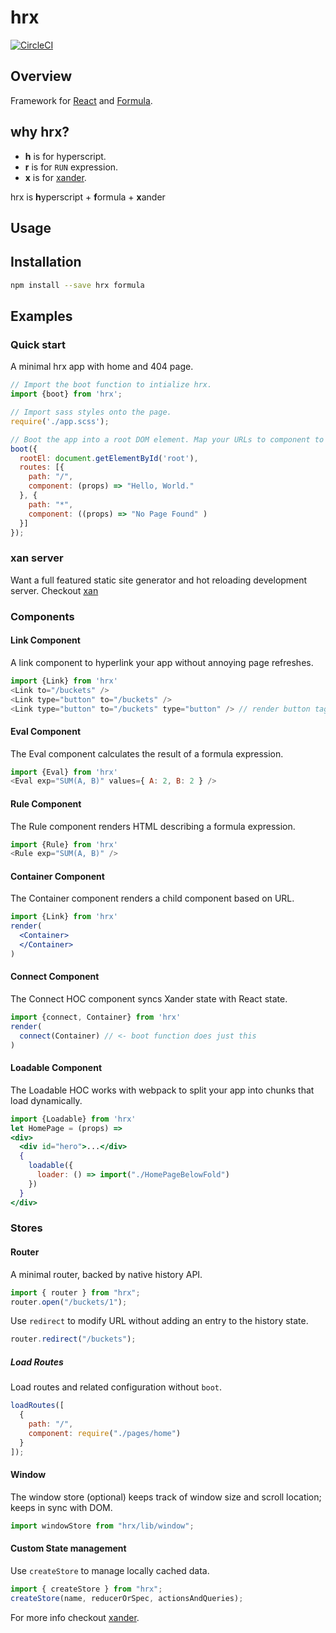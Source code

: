 # hrx

[![CircleCI](https://circleci.com/gh/FormBucket/hrx.svg?style=svg)](https://circleci.com/gh/FormBucket/hrx)

## Overview

Framework for [React](https://github.com/facebook/react) and [Formula](https://github.com/FormBucket/formula).

## why hrx?

* **h** is for hyperscript.
* **r** is for `RUN` expression.
* **x** is for [xander](https://github.com/FormBucket/xander).

hrx is **h**yperscript + **f**ormula + **x**ander

## Usage

## Installation

```sh
npm install --save hrx formula
```

## Examples

### Quick start

A minimal hrx app with home and 404 page.

```js
// Import the boot function to intialize hrx.
import {boot} from 'hrx';

// Import sass styles onto the page.
require('./app.scss');

// Boot the app into a root DOM element. Map your URLs to component to render.
boot({
  rootEl: document.getElementById('root'),
  routes: [{
    path: "/",
    component: (props) => "Hello, World."
  }, {
    path: "*",
    component: ((props) => "No Page Found" )
  }]
});
```

### xan server

Want a full featured static site generator and hot reloading development server. Checkout [xan](https://github.com/FormBucket/xan)

### Components

#### Link Component

A link component to hyperlink your app without annoying page refreshes.

```js
import {Link} from 'hrx'
<Link to="/buckets" />
<Link type="button" to="/buckets" />
<Link type="button" to="/buckets" type="button" /> // render button tag instead of a
```

#### Eval Component

The Eval component calculates the result of a formula expression.

```js
import {Eval} from 'hrx'
<Eval exp="SUM(A, B)" values={ A: 2, B: 2 } />
```

#### Rule Component

The Rule component renders HTML describing a formula expression.

```js
import {Rule} from 'hrx'
<Rule exp="SUM(A, B)" />
```

#### Container Component

The Container component renders a child component based on URL.

```jsx
import {Link} from 'hrx'
render(
  <Container>
  </Container>
)
```
#### Connect Component

The Connect HOC component syncs Xander state with React state.

```jsx
import {connect, Container} from 'hrx'
render(
  connect(Container) // <- boot function does just this
)
```

#### Loadable Component

The Loadable HOC works with webpack to split your app into chunks that load dynamically.

```jsx
import {Loadable} from 'hrx'
let HomePage = (props) =>
<div>
  <div id="hero">...</div>
  {
    loadable({
      loader: () => import("./HomePageBelowFold")
    })
  }
</div>
```

### Stores

#### Router

A minimal router, backed by native history API.

```js
import { router } from "hrx";
router.open("/buckets/1");
```

Use `redirect` to modify URL without adding an entry to the history state.

```js
router.redirect("/buckets");
```

##### Load Routes

Load routes and related configuration without `boot`.

```js
loadRoutes([
  {
    path: "/",
    component: require("./pages/home")
  }
]);
```

#### Window

The window store (optional) keeps track of window size and scroll location; keeps in sync with DOM.

```js
import windowStore from "hrx/lib/window";
```

#### Custom State management

Use `createStore` to manage locally cached data.

```js
import { createStore } from "hrx";
createStore(name, reducerOrSpec, actionsAndQueries);
```

For more info checkout [xander](https://github.com/FormBucket/xander).
